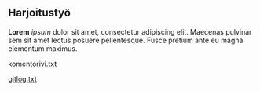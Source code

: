 ## Harjoitustyö

**Lorem** _ipsum_ dolor sit amet, consectetur adipiscing elit. 
Maecenas pulvinar sem sit amet lectus posuere pellentesque. 
Fusce pretium ante eu magna elementum maximus.

[komentorivi.txt](laskarit/viikko1/komentorivi.txt)

[gitlog.txt](laskarit/viikko1/gitlog.txt)
